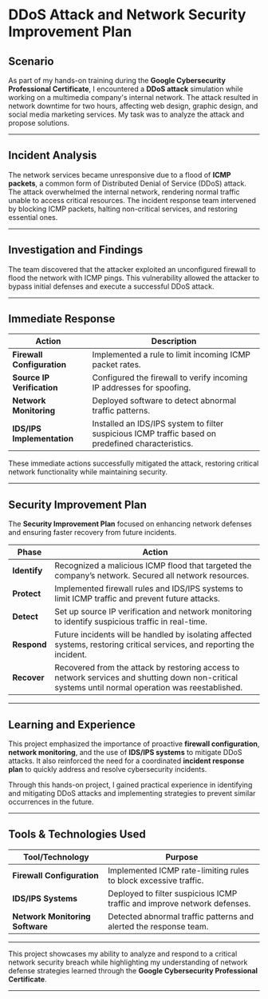 # DDoS Attack and Network Security Improvement Plan

## Scenario

As part of my hands-on training during the **Google Cybersecurity Professional Certificate**, I encountered a **DDoS attack** simulation while working on a multimedia company's internal network. The attack resulted in network downtime for two hours, affecting web design, graphic design, and social media marketing services. My task was to analyze the attack and propose solutions.

---

## Incident Analysis

The network services became unresponsive due to a flood of **ICMP packets**, a common form of Distributed Denial of Service (DDoS) attack. The attack overwhelmed the internal network, rendering normal traffic unable to access critical resources. The incident response team intervened by blocking ICMP packets, halting non-critical services, and restoring essential ones.

---

## Investigation and Findings

The team discovered that the attacker exploited an unconfigured firewall to flood the network with ICMP pings. This vulnerability allowed the attacker to bypass initial defenses and execute a successful DDoS attack.

---

## Immediate Response

| **Action**                                | **Description**                                                                                  |
|-------------------------------------------|--------------------------------------------------------------------------------------------------|
| **Firewall Configuration**                | Implemented a rule to limit incoming ICMP packet rates.                                           |
| **Source IP Verification**                | Configured the firewall to verify incoming IP addresses for spoofing.                             |
| **Network Monitoring**                    | Deployed software to detect abnormal traffic patterns.                                            |
| **IDS/IPS Implementation**                | Installed an IDS/IPS system to filter suspicious ICMP traffic based on predefined characteristics. |

These immediate actions successfully mitigated the attack, restoring critical network functionality while maintaining security.

---

## Security Improvement Plan

The **Security Improvement Plan** focused on enhancing network defenses and ensuring faster recovery from future incidents.

| **Phase**     | **Action**                                                                                     |
|---------------|------------------------------------------------------------------------------------------------|
| **Identify**  | Recognized a malicious ICMP flood that targeted the company’s network. Secured all network resources. |
| **Protect**   | Implemented firewall rules and IDS/IPS systems to limit ICMP traffic and prevent future attacks. |
| **Detect**    | Set up source IP verification and network monitoring to identify suspicious traffic in real-time. |
| **Respond**   | Future incidents will be handled by isolating affected systems, restoring critical services, and reporting the incident. |
| **Recover**   | Recovered from the attack by restoring access to network services and shutting down non-critical systems until normal operation was reestablished. |

---

## Learning and Experience

This project emphasized the importance of proactive **firewall configuration**, **network monitoring**, and the use of **IDS/IPS systems** to mitigate DDoS attacks. It also reinforced the need for a coordinated **incident response plan** to quickly address and resolve cybersecurity incidents.

Through this hands-on project, I gained practical experience in identifying and mitigating DDoS attacks and implementing strategies to prevent similar occurrences in the future.

---

## Tools & Technologies Used

| **Tool/Technology**        | **Purpose**                                                      |
|----------------------------|------------------------------------------------------------------|
| **Firewall Configuration**  | Implemented ICMP rate-limiting rules to block excessive traffic. |
| **IDS/IPS Systems**         | Deployed to filter suspicious ICMP traffic and improve network defenses. |
| **Network Monitoring Software** | Detected abnormal traffic patterns and alerted the response team. |

---

This project showcases my ability to analyze and respond to a critical network security breach while highlighting my understanding of network defense strategies learned through the **Google Cybersecurity Professional Certificate**.

---
